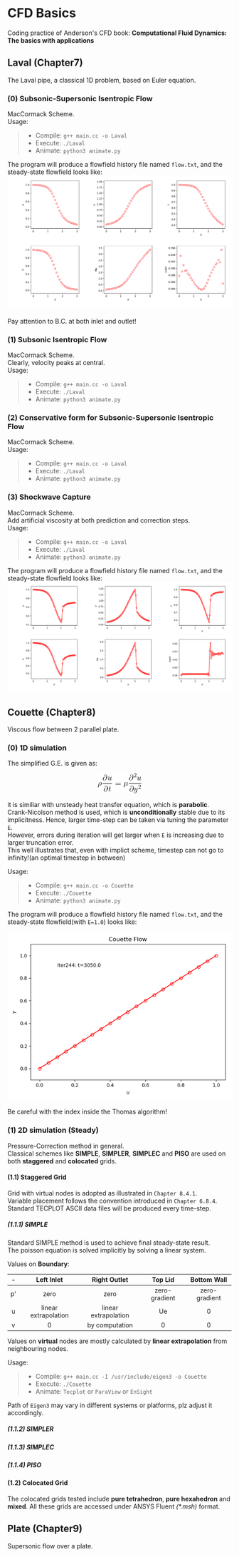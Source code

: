 # CFD Basics
Coding practice of Anderson's CFD book: __Computational Fluid Dynamics: The basics with applications__

## Laval (Chapter7)
The Laval pipe, a classical 1D problem, based on Euler equation.
### (0) Subsonic-Supersonic Isentropic Flow
MacCormack Scheme.  
Usage:
> * Compile: `g++ main.cc -o Laval`
> * Execute: `./Laval`
> * Animate: `python3 animate.py`

The program will produce a flowfield history file named `flow.txt`, and the steady-state flowfield looks like:  
![steady-laval](Laval/0/steady.png)

Pay attention to B.C. at both inlet and outlet!

### (1) Subsonic Isentropic Flow
MacCormack Scheme.  
Clearly, velocity peaks at central.  
Usage:
> * Compile: `g++ main.cc -o Laval`
> * Execute: `./Laval`
> * Animate: `python3 animate.py`

### (2) Conservative form for Subsonic-Supersonic Isentropic Flow
MacCormack Scheme.  
Usage:
> * Compile: `g++ main.cc -o Laval`
> * Execute: `./Laval`
> * Animate: `python3 animate.py`

### (3) Shockwave Capture
MacCormack Scheme.  
Add artificial viscosity at both prediction and correction steps.  
Usage:
> * Compile: `g++ main.cc -o Laval`
> * Execute: `./Laval`
> * Animate: `python3 animate.py`

The program will produce a flowfield history file named `flow.txt`, and the steady-state flowfield looks like:  
![steady-shock](Laval/3/steady.png)

## Couette (Chapter8)
Viscous flow between 2 parallel plate.  
### (0) 1D simulation
The simplified G.E. is given as:  

<div align=center><img src="Couette/0-1D/eqn.png"/></div>

it is similiar with unsteady heat transfer equation, which is __parabolic__.  
Crank-Nicolson method is used, which is __unconditionally__ stable due to its implicitness. Hence, larger time-step can be taken via tuning the parameter `E`.  
However, errors during iteration will get larger when `E` is increasing due to larger truncation error.  
This well illustrates that, even with implict scheme, timestep can not go to infinity!(an optimal timestep in between)

Usage:
> * Compile: `g++ main.cc -o Couette`
> * Execute: `./Couette`
> * Animate: `python3 animate.py`

The program will produce a flowfield history file named `flow.txt`, and the steady-state flowfield(with `E=1.0`) looks like:  

<div align=center><img src="Couette/0-1D/steady.png"/></div>

Be careful with the index inside the Thomas algorithm!

### (1) 2D simulation (__Steady__)
Pressure-Correction method in general.  
Classical schemes like __SIMPLE__, __SIMPLER__, __SIMPLEC__ and __PISO__ are used on both __staggered__ and __colocated__ grids. 

#### (1.1) Staggered Grid
Grid with virtual nodes is adopted as illustrated in `Chapter 8.4.1`.  
Variable placement follows the convention introduced in `Chapter 6.8.4`.  
Standard TECPLOT ASCII data files will be produced every time-step.

##### (1.1.1) SIMPLE
Standard SIMPLE method is used to achieve final steady-state result.  
The poisson equation is solved implicitly by solving a linear system.  

Values on __Boundary__:

-|Left Inlet|Right Outlet|Top Lid|Bottom Wall
:-:|:-:|:-:|:-:|:-:
p'|zero|zero|zero-gradient|zero-gradient
u|linear extrapolation|linear extrapolation|Ue|0
v|0|by computation|0|0

Values on __virtual__ nodes are mostly calculated by __linear extrapolation__ from neighbouring nodes.  

Usage:
> * Compile: `g++ main.cc -I /usr/include/eigen3 -o Couette`
> * Execute: `./Couette`
> * Animate: `Tecplot` or `ParaView` or `EnSight`

Path of `Eigen3` may vary in different systems or platforms, plz adjust it accordingly.

##### (1.1.2) SIMPLER

##### (1.1.3) SIMPLEC

##### (1.1.4) PISO

#### (1.2) Colocated Grid
The colocated grids tested include __pure tetrahedron__, __pure hexahedron__ and __mixed__. All these grids are accessed under ANSYS Fluent _(*.msh)_ format.


## Plate (Chapter9)
Supersonic flow over a plate.
